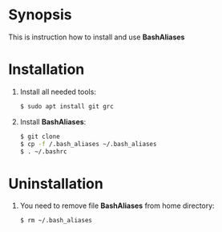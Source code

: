 # Synopsis
This is instruction how to install and use **BashAliases**

# Installation
1. Install all needed tools:

    ```sh
    $ sudo apt install git grc
    ```
    
2. Install **BashAliases**:

    ```sh
    $ git clone 
    $ cp -f /.bash_aliases ~/.bash_aliases
    $ . ~/.bashrc
    ```

# Uninstallation
1. You need to remove file **BashAliases** from home directory:

    ```sh
    $ rm ~/.bash_aliases
    ```
